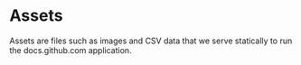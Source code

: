 # Assets

Assets are files such as images and CSV data that we serve statically to run the docs.github.com application.
